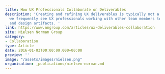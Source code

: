 ```yaml
---
title: How UX Professionals Collaborate on Deliverables
description: 'Creating and refining UX deliverables is typically not a solitary act, and
  we frequently see UX professionals working with other team members to create documentation
  and design artifacts. '
link: https://www.nngroup.com/articles/ux-deliverables-collaboration
site: Nielsen Norman Group
category:
- Collaboration
type: Article
date: 2016-01-03T00:00:00.000+00:00
preview: ''
image: "/assets/images/nielsen.png"
organisation: _publications/nielsen-norman.md
---
```

